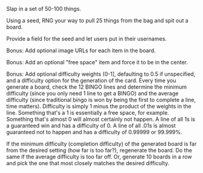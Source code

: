 Slap in a set of 50-100 things.

Using a seed, RNG your way to pull 25 things from the bag and spit out a board.

Provide a field for the seed and let users put in their usernames.

Bonus: Add optional image URLs for each item in the board.

Bonus: Add an optional "free space" item and force it to be in the center.

Bonus: Add optional difficulty weights (0-1], defaulting to 0.5 if unspecified, and a difficulty option for the generation of the card. Every time you generate a board, check the 12 BINGO lines and determine the minimum difficulty (since you only need 1 line to get a BINGO) and the average difficulty (since traditional bingo is won by being the first to complete a line, time matters). Difficulty is simply 1 minus the product of the weights in the line. Something that's a 1 is essentially a free space, for example. Something that's almost 0 will almost certainly not happen. A line of all 1s is a guaranteed win and has a difficulty of 0. A line of all .01s is almost guaranteed not to happen and has a difficulty of 0.99999 or 99.999%.

If the minimum difficulty (completion difficulty) of the generated board is far from the desired setting (how far is too far?), regenerate the board. Do the same if the average difficulty is too far off. Or, generate 10 boards in a row and pick the one that most closely matches the desired difficulty.
